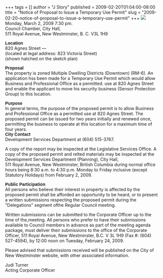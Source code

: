 +++
tags = []
author = "J Story"
published = 2009-02-20T01:04:00-08:00
title = "Notice of Proposal to Issue a Temporary Use Permit"
slug = "2009-02-20-notice-of-proposal-to-issue-a-temporary-use-permit"
+++
[![](/img/blog/thumbnails/2009-02-20-notice-of-proposal-to-issue-a-temporary-use-permit-2009-02-820AgnesStreet.png)](/img/blog/2009-02-20-notice-of-proposal-to-issue-a-temporary-use-permit-2009-02-820AgnesStreet.png)  
Monday, March 2, 2009 7:30 pm.  
Council Chamber, City Hall,  
511 Royal Avenue, New Westminster, B. C. V3L 1H9  
  
<span style="font-weight: bold;font-family:arial;">Location</span>  
820 Agnes Street —  
(located at legal address: 823 Victoria Street)  
(shown hatched on the sketch plan)  
  
<span style="font-weight: bold;font-family:arial;">Proposal</span>  
The property is zoned Multiple Dwelling Districts (Downtown) (RM-6). An
application hss been made for a Temporary Use Permit which would allow
Business and Professional Office as a permitted. use at 820 Agnes Street
and enable the applicant to move his security business (Sensor
Protection Group) to this location.  
  
<span style="font-weight: bold;font-family:arial;">Purpose</span>  
In general terms, the purpose of the proposed permit is to allow
Business and Professional Office as a permitted use at 820 Agnes Street.
The proposed permit can be issued for two years initially and renewed
once, permitting the business to operate at this location for a maximum
time of four years.  
<span style="font-weight: bold;font-family:arial;">City Contact</span>  
Development Services Department at (604) 515-3767.  
  
A copy of the report may be inspected at the Legislative Services
Office. A copy of the proposed permit and relted materials may be
inspected at the Development Services Department (Planning), City
Hall,  
511 Royal Avenue, New Westminster, British Columbia during normal office
hours being 8:30 a.m. to 4:30 p.m. Monday to Friday inclusive (except
Statutory Holidays) from February 2, 2009.  
  
<span style="font-weight: bold;font-family:arial;">Public
Participation</span>  
All persons who believe their interest in property is affected by the
proposed permit shall be afforded an opportunity to be heard, or to
present a written submissions respecting the proposed permit during the
"Delegations" segment ofthe Regular Council meeting.  
  
Written submissions can be submitted to the Corporate Officer up to the
time of the,meeting. All persons who prefer to have their submissions
available to Council members in advance as part of the meeting agenda
package, must deliver their submissions to the office of the Corporate
Officer, 511 Royal Avenue, New Westminster, B.C. V 3L 1H9 (Fax \#: (604)
527-4594), by 12:00 noon on Tuesday, February 24, 2009.  
  
Please advised that submissions received will be published on the City
of New Westminster website, with other associated information.  
  
Judi Turner  
Acting Corporate Officer
